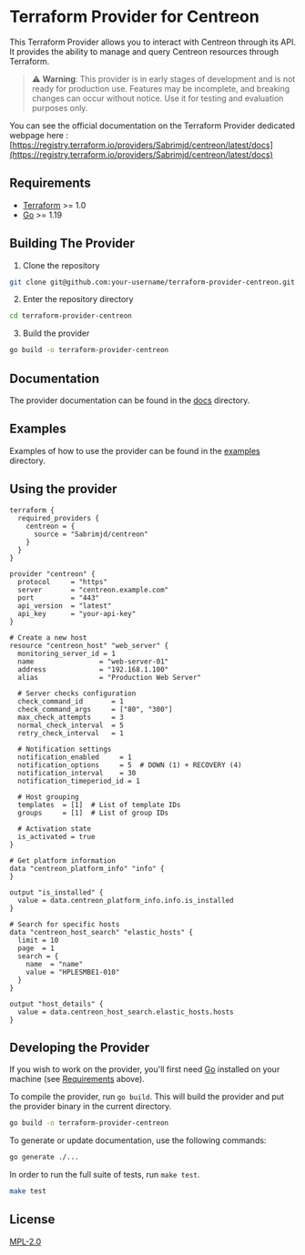# Terraform Provider for Centreon

This Terraform Provider allows you to interact with Centreon through its API. It provides the ability to manage and query Centreon resources through Terraform.

> ⚠️ **Warning**: This provider is in early stages of development and is not ready for production use. Features may be incomplete, and breaking changes can occur without notice. Use it for testing and evaluation purposes only.

You can see the official documentation on the Terraform Provider dedicated webpage here : [https://registry.terraform.io/providers/Sabrimjd/centreon/latest/docs](https://registry.terraform.io/providers/Sabrimjd/centreon/latest/docs)

## Requirements

- [Terraform](https://www.terraform.io/downloads.html) >= 1.0
- [Go](https://golang.org/doc/install) >= 1.19

## Building The Provider

1. Clone the repository
```sh
git clone git@github.com:your-username/terraform-provider-centreon.git
```

2. Enter the repository directory
```sh
cd terraform-provider-centreon
```

3. Build the provider
```sh
go build -o terraform-provider-centreon
```

## Documentation

The provider documentation can be found in the [docs](docs/) directory.

## Examples

Examples of how to use the provider can be found in the [examples](examples/) directory.

## Using the provider

```hcl
terraform {
  required_providers {
    centreon = {
      source = "Sabrimjd/centreon"
    }
  }
}

provider "centreon" {
  protocol     = "https"
  server       = "centreon.example.com"
  port         = "443"
  api_version  = "latest"
  api_key      = "your-api-key"
}

# Create a new host
resource "centreon_host" "web_server" {
  monitoring_server_id = 1
  name                = "web-server-01"
  address             = "192.168.1.100"
  alias               = "Production Web Server"

  # Server checks configuration
  check_command_id       = 1
  check_command_args     = ["80", "300"]
  max_check_attempts     = 3
  normal_check_interval  = 5
  retry_check_interval   = 1

  # Notification settings
  notification_enabled     = 1
  notification_options     = 5  # DOWN (1) + RECOVERY (4)
  notification_interval    = 30
  notification_timeperiod_id = 1

  # Host grouping
  templates  = [1]  # List of template IDs
  groups     = [1]  # List of group IDs

  # Activation state
  is_activated = true
}

# Get platform information
data "centreon_platform_info" "info" {
}

output "is_installed" {
  value = data.centreon_platform_info.info.is_installed
}

# Search for specific hosts
data "centreon_host_search" "elastic_hosts" {
  limit = 10
  page  = 1
  search = {
    name  = "name"
    value = "HPLESMBE1-010"
  }
}

output "host_details" {
  value = data.centreon_host_search.elastic_hosts.hosts
}

```

## Developing the Provider

If you wish to work on the provider, you'll first need [Go](http://www.golang.org) installed on your machine (see [Requirements](#requirements) above).

To compile the provider, run `go build`. This will build the provider and put the provider binary in the current directory.

```sh
go build -o terraform-provider-centreon
```

To generate or update documentation, use the following commands:

```sh
go generate ./...
```

In order to run the full suite of tests, run `make test`.

```sh
make test
```

## License

[MPL-2.0](LICENSE)
